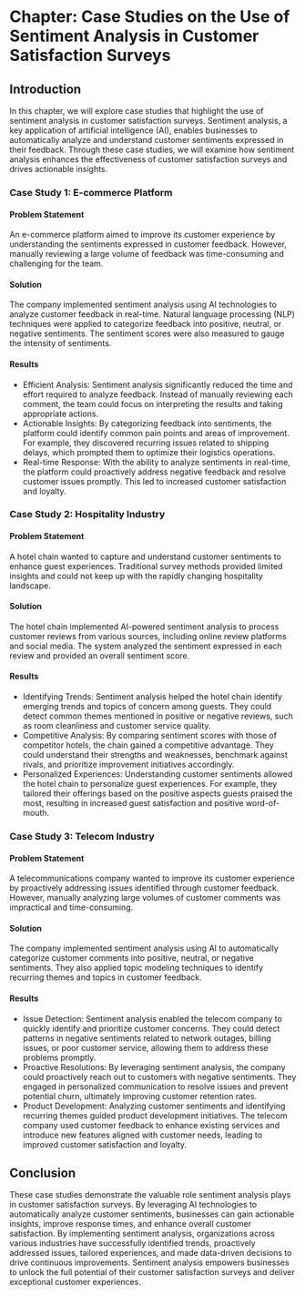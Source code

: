 Chapter: Case Studies on the Use of Sentiment Analysis in Customer Satisfaction Surveys
=======================================================================================

Introduction
------------

In this chapter, we will explore case studies that highlight the use of sentiment analysis in customer satisfaction surveys. Sentiment analysis, a key application of artificial intelligence (AI), enables businesses to automatically analyze and understand customer sentiments expressed in their feedback. Through these case studies, we will examine how sentiment analysis enhances the effectiveness of customer satisfaction surveys and drives actionable insights.

### Case Study 1: E-commerce Platform

#### Problem Statement

An e-commerce platform aimed to improve its customer experience by understanding the sentiments expressed in customer feedback. However, manually reviewing a large volume of feedback was time-consuming and challenging for the team.

#### Solution

The company implemented sentiment analysis using AI technologies to analyze customer feedback in real-time. Natural language processing (NLP) techniques were applied to categorize feedback into positive, neutral, or negative sentiments. The sentiment scores were also measured to gauge the intensity of sentiments.

#### Results

* Efficient Analysis: Sentiment analysis significantly reduced the time and effort required to analyze feedback. Instead of manually reviewing each comment, the team could focus on interpreting the results and taking appropriate actions.
* Actionable Insights: By categorizing feedback into sentiments, the platform could identify common pain points and areas of improvement. For example, they discovered recurring issues related to shipping delays, which prompted them to optimize their logistics operations.
* Real-time Response: With the ability to analyze sentiments in real-time, the platform could proactively address negative feedback and resolve customer issues promptly. This led to increased customer satisfaction and loyalty.

### Case Study 2: Hospitality Industry

#### Problem Statement

A hotel chain wanted to capture and understand customer sentiments to enhance guest experiences. Traditional survey methods provided limited insights and could not keep up with the rapidly changing hospitality landscape.

#### Solution

The hotel chain implemented AI-powered sentiment analysis to process customer reviews from various sources, including online review platforms and social media. The system analyzed the sentiment expressed in each review and provided an overall sentiment score.

#### Results

* Identifying Trends: Sentiment analysis helped the hotel chain identify emerging trends and topics of concern among guests. They could detect common themes mentioned in positive or negative reviews, such as room cleanliness and customer service quality.
* Competitive Analysis: By comparing sentiment scores with those of competitor hotels, the chain gained a competitive advantage. They could understand their strengths and weaknesses, benchmark against rivals, and prioritize improvement initiatives accordingly.
* Personalized Experiences: Understanding customer sentiments allowed the hotel chain to personalize guest experiences. For example, they tailored their offerings based on the positive aspects guests praised the most, resulting in increased guest satisfaction and positive word-of-mouth.

### Case Study 3: Telecom Industry

#### Problem Statement

A telecommunications company wanted to improve its customer experience by proactively addressing issues identified through customer feedback. However, manually analyzing large volumes of customer comments was impractical and time-consuming.

#### Solution

The company implemented sentiment analysis using AI to automatically categorize customer comments into positive, neutral, or negative sentiments. They also applied topic modeling techniques to identify recurring themes and topics in customer feedback.

#### Results

* Issue Detection: Sentiment analysis enabled the telecom company to quickly identify and prioritize customer concerns. They could detect patterns in negative sentiments related to network outages, billing issues, or poor customer service, allowing them to address these problems promptly.
* Proactive Resolutions: By leveraging sentiment analysis, the company could proactively reach out to customers with negative sentiments. They engaged in personalized communication to resolve issues and prevent potential churn, ultimately improving customer retention rates.
* Product Development: Analyzing customer sentiments and identifying recurring themes guided product development initiatives. The telecom company used customer feedback to enhance existing services and introduce new features aligned with customer needs, leading to improved customer satisfaction and loyalty.

Conclusion
----------

These case studies demonstrate the valuable role sentiment analysis plays in customer satisfaction surveys. By leveraging AI technologies to automatically analyze customer sentiments, businesses can gain actionable insights, improve response times, and enhance overall customer satisfaction. By implementing sentiment analysis, organizations across various industries have successfully identified trends, proactively addressed issues, tailored experiences, and made data-driven decisions to drive continuous improvements. Sentiment analysis empowers businesses to unlock the full potential of their customer satisfaction surveys and deliver exceptional customer experiences.
